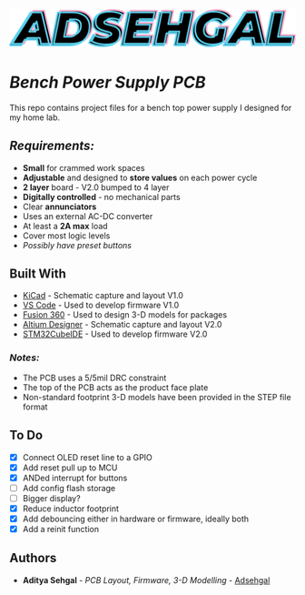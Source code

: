 <!-- ![](https://github.com/adsehgal/adsehgal/blob/master/LOGO.png) -->

![](LOGO_V1.1.png)

# *Bench Power Supply PCB*

This repo contains project files for a bench top power supply I designed for my home lab.

## *Requirements:*

* **Small** for crammed work spaces
* **Adjustable** and designed to **store values** on each power cycle
* **2 layer** board - V2.0 bumped to 4 layer
* **Digitally controlled** - no mechanical parts
* Clear **annunciators**
* Uses an external AC-DC converter
* At least a **2A max** load
* Cover most logic levels
* *Possibly have preset buttons*
  
## Built With

* [KiCad](https://kicad-pcb.org/) - Schematic capture and layout V1.0
* [VS Code](https://code.visualstudio.com/) - Used to develop firmware V1.0
* [Fusion 360](https://www.autodesk.com/education/edu-software/overview) - Used to design 3-D models for packages
* [Altium Designer](https://www.altium.com/) - Schematic capture and layout V2.0
* [STM32CubeIDE](https://www.st.com/en/development-tools/stm32cubeide.html) - Used to develop firmware V2.0

### *Notes:*

* The PCB uses a 5/5mil DRC constraint
* The top of the PCB acts as the product face plate
* Non-standard footprint 3-D models have been provided in the STEP file format

## To Do
- [x] Connect OLED reset line to a GPIO</br>
- [x] Add reset pull up to MCU
- [x] ANDed interrupt for buttons
- [ ] Add config flash storage
- [ ] Bigger display?
- [x] Reduce inductor footprint
- [x] Add debouncing either in hardware or firmware, ideally both
- [x] Add a reinit function

## Authors

* **Aditya Sehgal** - *PCB Layout, Firmware, 3-D Modelling* - [Adsehgal](https://github.com/adsehgal)